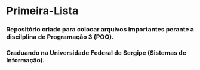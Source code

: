 # Primeira-Lista

### Repositório criado para colocar arquivos importantes perante a discilplina de Programação 3 (POO).
### Graduando na Universidade Federal de Sergipe (Sistemas de Informação).
 
